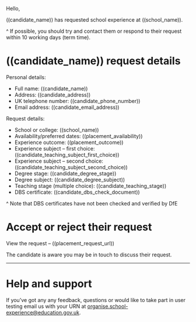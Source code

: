 Hello,

((candidate_name)) has requested school experience at ((school_name)).

^ If possible, you should try and contact them or respond to their request within 10 working days (term time).

# ((candidate_name)) request details

Personal details:

* Full name: ((candidate_name))
* Address: ((candidate_address))
* UK telephone number: ((candidate_phone_number))
* Email address: ((candidate_email_address))

Request details:

* School or college: ((school_name))
* Availability/preferred dates: ((placement_availability))
* Experience outcome: ((placement_outcome))
* Experience subject – first choice: ((candidate_teaching_subject_first_choice))
* Experience subject – second choice: ((candidate_teaching_subject_second_choice))
* Degree stage: ((candidate_degree_stage))
* Degree subject: ((candidate_degree_subject))
* Teaching stage (multiple choice): ((candidate_teaching_stage))
* DBS certificate: ((candidate_dbs_check_document))

^ Note that DBS certificates have not been checked and verified by DfE

# Accept or reject their request

View the request – ((placement_request_url))

The candidate is aware you may be in touch to discuss their request.

---

# Help and support

If you’ve got any any feedback, questions or would like to take part in user testing email us with your URN at organise.school-experience@education.gov.uk.